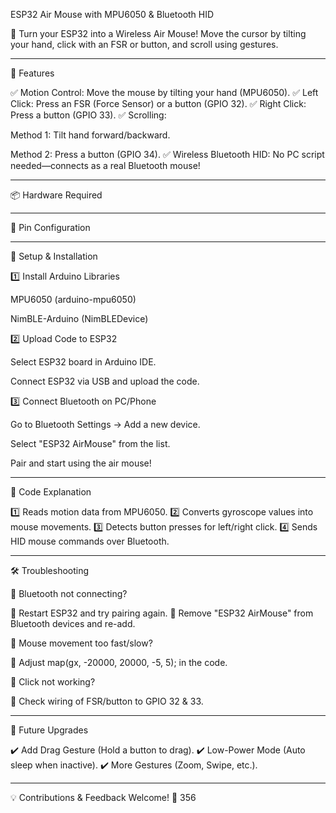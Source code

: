 ESP32 Air Mouse with MPU6050 & Bluetooth HID

🚀 Turn your ESP32 into a Wireless Air Mouse!
Move the cursor by tilting your hand, click with an FSR or button, and scroll using gestures.


---

🎯 Features

✅ Motion Control: Move the mouse by tilting your hand (MPU6050).
✅ Left Click: Press an FSR (Force Sensor) or a button (GPIO 32).
✅ Right Click: Press a button (GPIO 33).
✅ Scrolling:

Method 1: Tilt hand forward/backward.

Method 2: Press a button (GPIO 34).
✅ Wireless Bluetooth HID: No PC script needed—connects as a real Bluetooth mouse!



---

📦 Hardware Required


---

📌 Pin Configuration


---

🔧 Setup & Installation

1️⃣ Install Arduino Libraries

MPU6050 (arduino-mpu6050)

NimBLE-Arduino (NimBLEDevice)


2️⃣ Upload Code to ESP32

Select ESP32 board in Arduino IDE.

Connect ESP32 via USB and upload the code.


3️⃣ Connect Bluetooth on PC/Phone

Go to Bluetooth Settings → Add a new device.

Select "ESP32 AirMouse" from the list.

Pair and start using the air mouse!



---

📜 Code Explanation

1️⃣ Reads motion data from MPU6050.
2️⃣ Converts gyroscope values into mouse movements.
3️⃣ Detects button presses for left/right click.
4️⃣ Sends HID mouse commands over Bluetooth.


---

🛠️ Troubleshooting

🔹 Bluetooth not connecting?

🔸 Restart ESP32 and try pairing again.
🔸 Remove "ESP32 AirMouse" from Bluetooth devices and re-add.

🔹 Mouse movement too fast/slow?

🔸 Adjust map(gx, -20000, 20000, -5, 5); in the code.

🔹 Click not working?

🔸 Check wiring of FSR/button to GPIO 32 & 33.


---

📌 Future Upgrades

✔️ Add Drag Gesture (Hold a button to drag).
✔️ Low-Power Mode (Auto sleep when inactive).
✔️ More Gestures (Zoom, Swipe, etc.).


---

💡 Contributions & Feedback Welcome! 🚀
356
